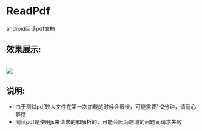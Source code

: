 # ReadPdf
android阅读pdf文档
<h2><b>效果展示:</b></h2>
<br/>
<img src= "https://github.com/zhoukai1526/ReadPdf/blob/master/app/src/main/row/pdf.gif"/>
<br/>
<h2><b>说明:</b></h2>
<ul>
<li>由于测试pdf较大文件在第一次加载的时候会很慢，可能需要1-2分钟，请耐心等待</li>
<li>阅读pdf是使用js来请求的和解析的，可能会因为跨域的问题而请求失败</li>
</ul>
